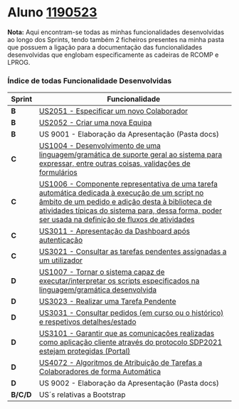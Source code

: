 **Aluno [1190523](./)**
===============================

**Nota:** Aqui encontram-se todas as minhas funcionalidades desenvolvidas ao longo dos Sprints, tendo também 2 ficheiros presentes na minha pasta que possuem a ligação para a documentação das funcionalidades desenvolvidas que englobam especificamente as cadeiras de RCOMP e LPROG.

### Índice de todas Funcionalidade Desenvolvidas ###


| Sprint | Funcionalidade     |
|--------|--------------------|
| **B**  | [US2051 - Especificar um novo Colaborador](US2051/ProcessoEngenhariaFuncionalidade.md) |
| **B**  | [US2052 - Criar uma nova Equipa](US2052/ProcessoEngenhariaFuncionalidade.md) |
| **B**  | US 9001 - Elaboração da Apresentação (Pasta docs)    |
| **C**  | [US1004 - Desenvolvimento de uma linguagem/gramática de suporte geral ao sistema para expressar, entre outras coisas, validações de formulários](US1004_1007/ProcessoEngenhariaFuncionalidade.md) |
| **C**  | [US1006 - Componente representativa de uma tarefa automática dedicada à execução de um script no âmbito de um pedido e adição desta à biblioteca de atividades típicas do sistema para, dessa forma, poder ser usada na definição de fluxos de atividades](US1006/ProcessoEngenhariaFuncionalidade.md) |
| **C**  | [US3011 - Apresentação da Dashboard após autenticação](US3011/ProcessoEngenhariaFuncionalidade.md) |
| **C**  | [US3021 - Consultar as tarefas pendentes assignadas a um utilizador](US3021/ProcessoEngenhariaFuncionalidade.md) |
| **D**  | [US1007 - Tornar o sistema capaz de executar/interpretar os scripts especificados na linguagem/gramática desenvolvida](US1004_1007/ProcessoEngenhariaFuncionalidade.md) |
| **D**  | [US3023 - Realizar uma Tarefa Pendente](US3023/ProcessoEngenhariaFuncionalidade.md) |
| **D**  | [US3031 - Consultar pedidos (em curso ou o histórico) e respetivos detalhes/estado](US3031/ProcessoEngenhariaFuncionalidade.md) |
| **D**  | [US3101 - Garantir que as comunicações realizadas como aplicação cliente através do protocolo SDP2021 estejam protegidas (Portal)](US3101/ProcessoEngenhariaFuncionalidade.md) |
| **D**  | [US4072 - Algoritmos de Atribuição de Tarefas a Colaboradores de forma Automática](US4072/ProcessoEngenhariaFuncionalidade.md) |
| **D**  | US 9002 - Elaboração da Apresentação (Pasta docs)    |
| **B/C/D** | US´s relativas a Bootstrap                      |
